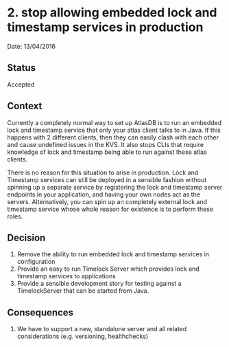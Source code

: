 # 2. stop allowing embedded lock and timestamp services in production

Date: 13/04/2016

## Status

Accepted

## Context

Currently a completely normal way to set up AtlasDB is to run an embedded lock and timestamp service that only your atlas client talks to in Java. If this happens with 2 different clients, then they can easily clash with each other and cause undefined issues in the KVS. It also stops CLIs that require knowledge of lock and timestamp being able to run against these atlas clients. 

There is no reason for this situation to arise in production. Lock and Timestamp services can still be deployed in a sensible fashion without spinning up a separate service by registering the lock and timestamp server endpoints in your application, and having your own nodes act as the servers. Alternatively, you can spin up an completely external lock and timestamp service whose whole reason for existence is to perform these roles.

## Decision

1. Remove the ability to run embedded lock and timestamp services in configuration
2. Provide an easy to run Timelock Server which provides lock and timestamp services to applications
3. Provide a sensible development story for testing against a TimelockServer that can be started from Java.

## Consequences

1. We have to support a new, standalone server and all related considerations (e.g. versioning, healthchecks)
